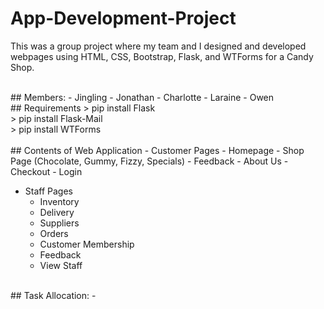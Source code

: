 # App-Development-Project
This was a group project where my team and I designed and developed webpages using HTML, CSS, Bootstrap, Flask, and WTForms for a Candy Shop.

<br>
## Members:
- Jingling
- Jonathan
- Charlotte
- Laraine
- Owen

<br>
## Requirements
> pip install Flask <br>
> pip install Flask-Mail <br>
> pip install WTForms <br>

<br>
## Contents of Web Application
- Customer Pages
  - Homepage
  - Shop Page (Chocolate, Gummy, Fizzy, Specials)
  - Feedback
  - About Us
  - Checkout
  - Login

- Staff Pages
  - Inventory
  - Delivery
  - Suppliers
  - Orders
  - Customer Membership
  - Feedback
  - View Staff

<br>
## Task Allocation:
  - 
